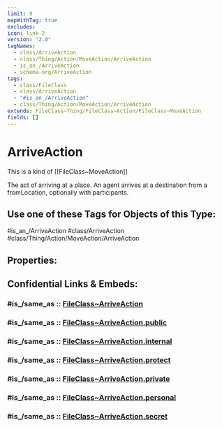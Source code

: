 ```yaml
---
limit: 9
mapWithTag: true
excludes: 
icon: link-2
version: "2.0"
tagNames:
  - class/ArriveAction
  - class/Thing/Action/MoveAction/ArriveAction
  - is_an_/ArriveAction
  - schema-org/ArriveAction
tags:
  - class/FileClass
  - class/ArriveAction
  - "#is_an_/ArriveAction"
  - class/Thing/Action/MoveAction/ArriveAction
extends: FileClass~Thing/FileClass~Action/FileClass~MoveAction
fields: []
---
```


# ArriveAction
This is a kind of [[FileClass~MoveAction]]

The act of arriving at a place. An agent arrives at a destination from a fromLocation, optionally with participants.


## Use one of these Tags for Objects of this Type:

#is_an_/ArriveAction
#class/ArriveAction
#class/Thing/Action/MoveAction/ArriveAction

## Properties:


## Confidential Links & Embeds: 

### #is_/same_as :: [FileClass~ArriveAction](/_Standards/fileClass/FileClass~Thing/FileClass~Action/FileClass~MoveAction/FileClass~ArriveAction.md) 

### #is_/same_as :: [FileClass~ArriveAction.public](/_public/fileClass/FileClass~Thing/FileClass~Action/FileClass~MoveAction/FileClass~ArriveAction.public.md) 

### #is_/same_as :: [FileClass~ArriveAction.internal](/_internal/fileClass/FileClass~Thing/FileClass~Action/FileClass~MoveAction/FileClass~ArriveAction.internal.md) 

### #is_/same_as :: [FileClass~ArriveAction.protect](/_protect/fileClass/FileClass~Thing/FileClass~Action/FileClass~MoveAction/FileClass~ArriveAction.protect.md) 

### #is_/same_as :: [FileClass~ArriveAction.private](/_private/fileClass/FileClass~Thing/FileClass~Action/FileClass~MoveAction/FileClass~ArriveAction.private.md) 

### #is_/same_as :: [FileClass~ArriveAction.personal](/_personal/fileClass/FileClass~Thing/FileClass~Action/FileClass~MoveAction/FileClass~ArriveAction.personal.md) 

### #is_/same_as :: [FileClass~ArriveAction.secret](/_secret/fileClass/FileClass~Thing/FileClass~Action/FileClass~MoveAction/FileClass~ArriveAction.secret.md)

